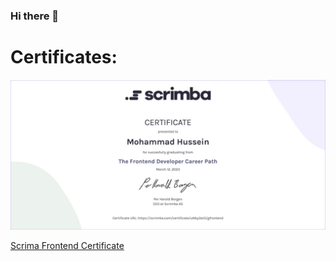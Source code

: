 ### Hi there 👋

# Certificates: 



<img src="https://github.com/mhmdhussein377/mhmdhussein377/blob/main/Web%20capture_10-4-2023_184042_.jpeg" alt="image-description" style="width:550px;"/>

[Scrima Frontend Certificate](https://scrimba.com/certificate/uNby3at5/gfrontend)
